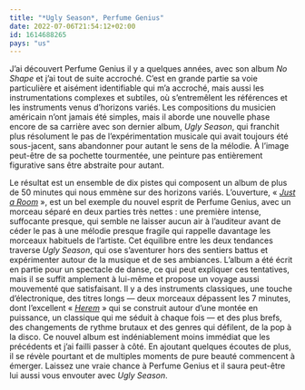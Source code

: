 ```yaml
---
title: "*Ugly Season*, Perfume Genius"
date: 2022-07-06T21:54:12+02:00
id: 1614688265 
pays: "us"
---
```


J’ai découvert Perfume Genius il y a quelques années, avec son album *No Shape* et j’ai tout de suite accroché. C’est en grande partie sa voie particulière et aisément identifiable qui m’a accroché, mais aussi les instrumentations complexes et subtiles, où s’entremêlent les références et les instruments venus d’horizons variés. Les compositions du musicien américain n’ont jamais été simples, mais il aborde une nouvelle phase encore de sa carrière avec son dernier album, *Ugly Season*, qui franchit plus résolument le pas de l’expérimentation musicale qui avait toujours été sous-jacent, sans abandonner pour autant le sens de la mélodie. À l’image peut-être de sa pochette tourmentée, une peinture pas entièrement figurative sans être abstraite pour autant. 

Le résultat est un ensemble de dix pistes qui composent un album de plus de 50 minutes qui nous emmène sur des horizons variés. L’ouverture, « [*Just a Room*](https://www.youtube.com/watch?v=bazEeZWaAtk) », est un bel exemple du nouvel esprit de Perfume Genius, avec un morceau séparé en deux parties très nettes : une première intense, suffocante presque, qui semble ne laisser aucun air à l’auditeur avant de céder le pas à une mélodie presque fragile qui rappelle davantage les morceaux habituels de l’artiste. Cet équilibre entre les deux tendances traverse *Ugly Season*, qui ose s’aventurer hors des sentiers battus et expérimenter autour de la musique et de ses ambiances. L’album a été écrit en partie pour un spectacle de danse, ce qui peut expliquer ces tentatives, mais il se suffit amplement à lui-même et propose un voyage aussi mouvementé que satisfaisant. Il y a des instruments classiques, une touche d’électronique, des titres longs — deux morceaux dépassent les 7 minutes, dont l’excellent « [*Herem*](https://www.youtube.com/watch?v=NVBJeQO6eR0) » qui se construit autour d’une montée en puissance, un classique qui me séduit à chaque fois — et des plus brefs, des changements de rythme brutaux et des genres qui défilent, de la pop à la disco. Ce nouvel album est indéniablement moins immédiat que les précédents et j’ai failli passer à côté. En ajoutant quelques écoutes de plus, il se révèle pourtant et de multiples moments de pure beauté commencent à émerger. Laissez une vraie chance à Perfume Genius et il saura peut-être lui aussi vous envouter avec *Ugly Season*.